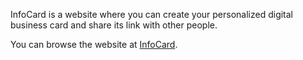 InfoCard is a website where you can create your personalized digital business card and share its link with other people.

You can browse the website at [InfoCard](https://infocard.fly.dev).
